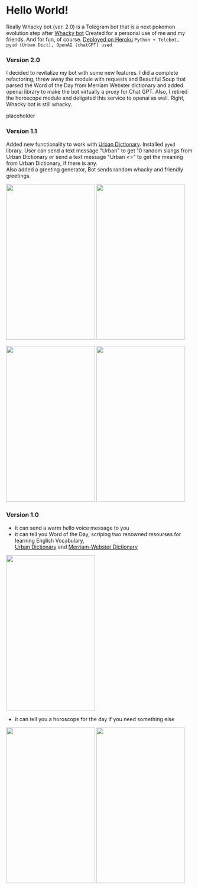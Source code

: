 # Hello World!

Really Whacky bot (ver. 2.0) is a Telegram bot that is a next pokemon evolution step after [Whacky bot](https://github.com/Sheihesinusslon/portfolio-apps/tree/master/Web/Whacky%20Telegram%20bot)
Created for a personal use of me and my friends. And for fun, of course.
[Deployed on Heroku](https://t.me/@really_whacky_bot)
```Python + Telebot, pyud (Urban Dict), OpenAI (chatGPT) used```  
  
### Version 2.0  

  
I decided to revitalize my bot with some new features. I did a complete refactoring, threw away the module with requests and Beautiful Soup that parsed the Word of the Day from Merriam Webster dictionary and added openai library to make the bot virtually a proxy for Chat GPT. Also, I retired the horoscope module and deligated this service to openai as well. Right, Whacky bot is still whacky.  
  
placeholder  
  
### Version 1.1  
Added new functionality to work with [Urban Dictionary](https://www.urbandictionary.com/). Installed ```pyud``` library. User can send a text message "Urban" to get 10 random slangs from Urban Dictionary or send a text message "Urban <<some word>>" to get the meaning from Urban Dictionary, if there is any.  
Also added a greeting generator, Bot sends random whacky and friendly greetings.  
  
<img src="https://user-images.githubusercontent.com/75010755/114063941-cfe54d80-98a1-11eb-9612-cb0874377880.jpg" width="240" height="420"> <img src="https://user-images.githubusercontent.com/75010755/114063948-d1167a80-98a1-11eb-80c5-acbc908fcfaf.jpg" width="240" height="420">   
  
<img src="https://user-images.githubusercontent.com/75010755/109514760-6cece380-7ab7-11eb-9959-dd719f6e1487.jpg" width="240" height="420"> <img src="https://user-images.githubusercontent.com/75010755/109514741-68282f80-7ab7-11eb-82bc-2000ba0ad34d.jpg" width="240" height="420"> 

### Version 1.0  
* it can send a warm hello voice message  to you  
* it can tell you Word of the Day, scriping two renowned resourses for learning English Vocabulary,  
[Urban Dictionary](https://www.urbandictionary.com/) and [Merriam-Webster Dictionary](https://www.merriam-webster.com/word-of-the-day)  
<img src="https://user-images.githubusercontent.com/75010755/109514748-69595c80-7ab7-11eb-873f-653c429a6320.jpg" width="240" height="420">  
  
* it can tell you a horoscope for the day if you need something else  
  
<img src="https://user-images.githubusercontent.com/75010755/109514752-6a8a8980-7ab7-11eb-9bd7-3e5fdade43d3.jpg" width="240" height="420"> <img src="https://user-images.githubusercontent.com/75010755/109514757-6bbbb680-7ab7-11eb-88d1-0984c8c40006.jpg" width="240" height="420">
  

